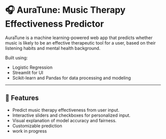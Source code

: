 # 🎧 AuraTune: Music Therapy Effectiveness Predictor

AuraTune is a machine learning-powered web app that predicts whether music is likely to be an effective therapeutic tool for a user, based on their listening habits and mental health background.

Built using:
- Logistic Regression
- Streamlit for UI
- Scikit-learn and Pandas for data processing and modeling

---

## 🚀 Features

- Predict music therapy effectiveness from user input.
- Interactive sliders and checkboxes for personalized input.
- Visual explanation of model accuracy and fairness.
- Customizable prediction
- work in progress

